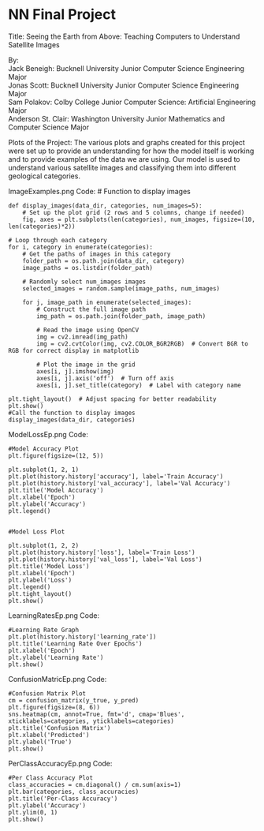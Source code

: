 # NN Final Project 
Title:
Seeing the Earth from Above: Teaching Computers to Understand Satellite Images

By:   
    Jack Beneigh: Bucknell University Junior Computer Science Engineering Major  
    Jonas Scott: Bucknell University Junior Computer Science Engineering Major  
    Sam Polakov: Colby College Junior Computer Science: Artificial Engineering Major  
    Anderson St. Clair: Washington University Junior Mathematics and Computer Science Major  

Plots of the Project:
    The various plots and graphs created for this project were set up to provide an understanding for how the model itself is working and to provide examples of the data we are using. Our model is used to understand various satellite images and classifying them into different geological categories. 

ImageExamples.png Code:
    # Function to display images

    def display_images(data_dir, categories, num_images=5):
        # Set up the plot grid (2 rows and 5 columns, change if needed)
        fig, axes = plt.subplots(len(categories), num_images, figsize=(10, len(categories)*2))
    
    # Loop through each category
    for i, category in enumerate(categories):
        # Get the paths of images in this category
        folder_path = os.path.join(data_dir, category)
        image_paths = os.listdir(folder_path)
        
        # Randomly select num_images images
        selected_images = random.sample(image_paths, num_images)

        for j, image_path in enumerate(selected_images):
            # Construct the full image path
            img_path = os.path.join(folder_path, image_path)
            
            # Read the image using OpenCV
            img = cv2.imread(img_path)
            img = cv2.cvtColor(img, cv2.COLOR_BGR2RGB)  # Convert BGR to RGB for correct display in matplotlib
            
            # Plot the image in the grid
            axes[i, j].imshow(img)
            axes[i, j].axis('off')  # Turn off axis
            axes[i, j].set_title(category)  # Label with category name
    
    plt.tight_layout()  # Adjust spacing for better readability
    plt.show()
    #Call the function to display images    
    display_images(data_dir, categories)
        

ModelLossEp.png Code:

    #Model Accuracy Plot
    plt.figure(figsize=(12, 5))

    plt.subplot(1, 2, 1)
    plt.plot(history.history['accuracy'], label='Train Accuracy')
    plt.plot(history.history['val_accuracy'], label='Val Accuracy')
    plt.title('Model Accuracy')
    plt.xlabel('Epoch')
    plt.ylabel('Accuracy')
    plt.legend()


    #Model Loss Plot

    plt.subplot(1, 2, 2)
    plt.plot(history.history['loss'], label='Train Loss')
    plt.plot(history.history['val_loss'], label='Val Loss')
    plt.title('Model Loss')
    plt.xlabel('Epoch')
    plt.ylabel('Loss')
    plt.legend()
    plt.tight_layout()
    plt.show()


LearningRatesEp.png Code:

    #Learning Rate Graph
    plt.plot(history.history['learning_rate'])
    plt.title('Learning Rate Over Epochs')
    plt.xlabel('Epoch')
    plt.ylabel('Learning Rate')
    plt.show()


ConfusionMatricEp.png Code:

    #Confusion Matrix Plot
    cm = confusion_matrix(y_true, y_pred)
    plt.figure(figsize=(8, 6))
    sns.heatmap(cm, annot=True, fmt='d', cmap='Blues', xticklabels=categories, yticklabels=categories)
    plt.title('Confusion Matrix')
    plt.xlabel('Predicted')
    plt.ylabel('True')
    plt.show()


PerClassAccuracyEp.png Code:

    #Per Class Accuracy Plot
    class_accuracies = cm.diagonal() / cm.sum(axis=1)
    plt.bar(categories, class_accuracies)
    plt.title('Per-Class Accuracy')
    plt.ylabel('Accuracy')
    plt.ylim(0, 1)
    plt.show()
